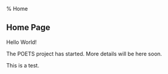 % Home

## Home Page

Hello World!

The POETS project has started. More details will be here soon.

This is a test.
